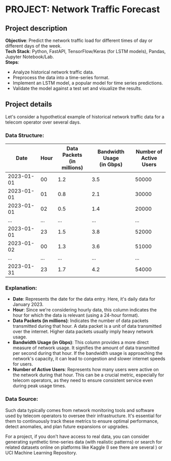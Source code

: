 # PROJECT: Network Traffic Forecast

## **Project description**

**Objective**: Predict the network traffic load for different times of day or different days of the week.\
**Tech Stack**: Python, FastAPI, TensorFlow/Keras (for LSTM models), Pandas, Jupyter Notebook/Lab.\
**Steps**:

- Analyze historical network traffic data.
- Preprocess the data into a time-series format.
- Implement an LSTM model, a popular model for time series predictions.
- Validate the model against a test set and visualize the results.

## **Project details**

Let's consider a hypothetical example of historical network traffic data for a telecom operator over several days.

### **Data Structure**:

| Date       | Hour | Data Packets<br>(in millions) | Bandwidth Usage<br>(in Gbps) | Number of<br>Active Users |
| ---------- | ---- | ----------------------------- | ---------------------------- | ------------------------- |
| 2023-01-01 | 00   | 1.2                           | 3.5                          | 50000                     |
| 2023-01-01 | 01   | 0.8                           | 2.1                          | 30000                     |
| 2023-01-01 | 02   | 0.5                           | 1.4                          | 20000                     |
| ...        | ...  | ...                           | ...                          | ...                       |
| 2023-01-01 | 23   | 1.5                           | 3.8                          | 52000                     |
| 2023-01-02 | 00   | 1.3                           | 3.6                          | 51000                     |
| ...        | ...  | ...                           | ...                          | ...                       |
| 2023-01-31 | 23   | 1.7                           | 4.2                          | 54000                     |

### **Explanation**:

- **Date**: Represents the date for the data entry. Here, it's daily data for January 2023.
- **Hour**: Since we're considering hourly data, this column indicates the hour for which the data is relevant (using a 24-hour format).
- **Data Packets (in millions)**: Indicates the number of data packets transmitted during that hour. A data packet is a unit of data transmitted over the internet. Higher data packets usually imply heavy network usage.
- **Bandwidth Usage (in Gbps)**: This column provides a more direct measure of network usage. It signifies the amount of data transmitted per second during that hour. If the bandwidth usage is approaching the network's capacity, it can lead to congestion and slower internet speeds for users.
- **Number of Active Users**: Represents how many users were active on the network during that hour. This can be a crucial metric, especially for telecom operators, as they need to ensure consistent service even during peak usage times.

### **Data Source**:

Such data typically comes from network monitoring tools and software used by telecom operators to oversee their infrastructure. It's essential for them to continuously track these metrics to ensure optimal performance, detect anomalies, and plan future expansions or upgrades.

For a project, if you don't have access to real data, you can consider generating synthetic time-series data (with realistic patterns) or search for related datasets online on platforms like Kaggle (I see there are several ) or UCI Machine Learning Repository.
